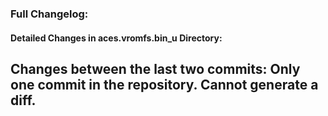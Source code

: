 ### Full Changelog:

#### Detailed Changes in aces.vromfs.bin_u Directory:
Changes between the last two commits:
Only one commit in the repository. Cannot generate a diff.
---
